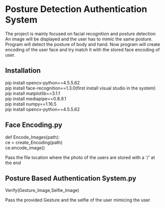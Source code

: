 # Posture Detection Authentication System

The project is mainly focused on facial recognition and posture detection 
An image will be displayed and the user has to mimic the same posture.
Program will detect the posture of body and hand.
Now program will create encoding of the user face and try match it with the stored face encoding  of user.


## Installation 

pip install opencv-python==4.5.5.62 <br />
pip install face-recognition==1.3.0(first install visual studio in the system) <br />
pip install matplotlib==3.1.1 <br />
pip install mediapipe==0.8.9.1 <br />
pip install numpy==1.16.5 <br />
pip install opencv-python==4.5.5.62 <br />


## Face Encoding.py


def Encode_Images(path): <br />
<t />   ce = create_Encoding(path)<br />
<t />   ce.encode_image()<br />


Pass the file location where the photo of the users are stored with a '/' at the end

## Posture Based Authentication System.py

Verify(Gesture_Image,Selfie_Image)

Pass the provided Gesture and the selfie of the user mimicing the user

